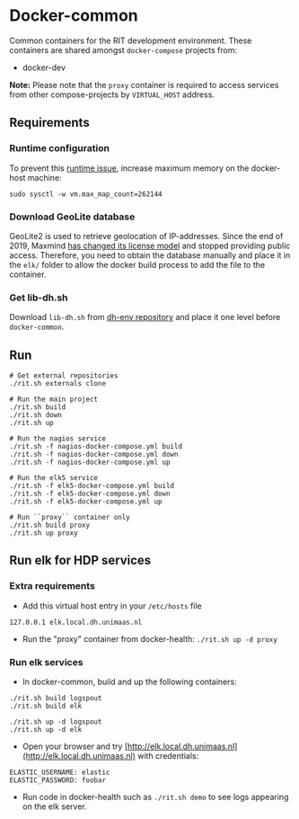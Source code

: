 # Docker-common

Common containers for the RIT development environment. These containers are shared amongst ``docker-compose`` projects from:
* docker-dev

**Note:** Please note that the ``proxy`` container is required to access services from other compose-projects by ``VIRTUAL_HOST`` address.


## Requirements

### Runtime configuration
To prevent this [runtime issue](https://github.com/docker-library/elasticsearch/issues/111), increase maximum memory on the docker-host machine:
```
sudo sysctl -w vm.max_map_count=262144
```

### Download GeoLite database
GeoLite2 is used to retrieve geolocation of IP-addresses. Since the end of 2019, Maxmind [has changed its license model](https://blog.maxmind.com/2019/12/18/significant-changes-to-accessing-and-using-geolite2-databases/) and stopped providing public access.
Therefore, you need to obtain the database manually and place it in the `elk/` folder to allow the docker build process to add the file to the container.

### Get lib-dh.sh
Download `lib-dh.sh` from [dh-env repository](https://github.com/MaastrichtUniversity/dh-env) and place it one level before `docker-common`.


## Run
```
# Get external repositories
./rit.sh externals clone

# Run the main project
./rit.sh build
./rit.sh down
./rit.sh up

# Run the nagios service
./rit.sh -f nagios-docker-compose.yml build
./rit.sh -f nagios-docker-compose.yml down
./rit.sh -f nagios-docker-compose.yml up

# Run the elk5 service
./rit.sh -f elk5-docker-compose.yml build
./rit.sh -f elk5-docker-compose.yml down
./rit.sh -f elk5-docker-compose.yml up

# Run ``proxy`` container only
./rit.sh build proxy
./rit.sh up proxy
```

## Run elk for HDP services

### Extra requirements

* Add this virtual host entry in your `/etc/hosts` file
```
127.0.0.1 elk.local.dh.unimaas.nl
```
* Run the "proxy" container from docker-health: `./rit.sh up -d proxy`


### Run elk services

* In docker-common, build and up the following containers:
```
./rit.sh build logspout
./rit.sh build elk

./rit.sh up -d logspout
./rit.sh up -d elk
```

* Open your browser and try [http://elk.local.dh.unimaas.nl](http://elk.local.dh.unimaas.nl) with credentials:
```
ELASTIC_USERNAME: elastic
ELASTIC_PASSWORD: foobar
```

* Run code in docker-health such as `./rit.sh demo` to see logs appearing on the elk server.
